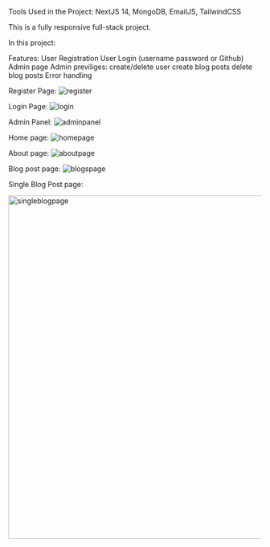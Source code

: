 Tools Used in the Project:
NextJS 14, MongoDB, EmailJS, TailwindCSS

This is a fully  responsive full-stack project. 

In this project: 

Features:
       User Registration
       User Login (username password or Github)
       Admin page 
          Admin previliges:
             create/delete user
             create blog posts
             delete blog posts
       Error handling

Register Page:
![register](https://github.com/DeveloperAmrit981/NextJS14Project/assets/147136907/f71494e8-009c-46ec-b512-6c730dfb51c7)

Login Page:
![login](https://github.com/DeveloperAmrit981/NextJS14Project/assets/147136907/2b8d0b94-dc80-4111-9e2b-abfa72473e81)

Admin Panel:
![adminpanel](https://github.com/DeveloperAmrit981/NextJS14Project/assets/147136907/a6df8667-cd72-4b3f-aaf6-bff6dd04d392)


Home page:
![homepage](https://github.com/DeveloperAmrit981/NextJS14Project/assets/147136907/382401b2-7f0e-4fac-8375-505b05f89d8a)

About page:
![aboutpage](https://github.com/DeveloperAmrit981/NextJS14Project/assets/147136907/36daf80e-5bc5-479f-8ef2-e78d8f69b681)

Blog post page:
![blogspage](https://github.com/DeveloperAmrit981/NextJS14Project/assets/147136907/8e538e71-05fd-4de3-b18a-a9fadf8d5a76)

Single Blog Post page:

<img width="684" alt="singleblogpage" src="https://github.com/DeveloperAmrit981/NextJS14Project/assets/147136907/81ef6625-e546-42a7-93fd-0fdfab884394">
